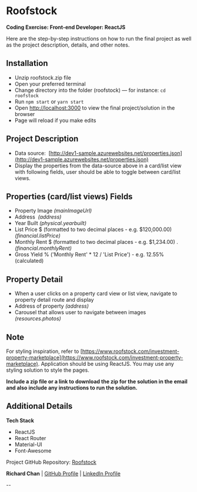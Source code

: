 # Roofstock

__Coding Exercise: Front-end Developer: ReactJS__

Here are the step-by-step instructions on how to run the final project as well as the project description, details, and other notes.

## Installation

* Unzip roofstock.zip file
* Open your preferred terminal
* Change directory into the folder (roofstock) –– for instance: `cd roofstock`
* Run `npm start` or `yarn start`
* Open [http://localhost:3000](http://localhost:3000) to view the final project/solution in the browser
* Page will reload if you make edits

## Project Description

* Data source: 
[http://dev1-sample.azurewebsites.net/properties.json](http://dev1-sample.azurewebsites.net/properties.json)
             
* Display the properties from the data-source above in a card/list view with following fields, user should be able to toggle between card/list views.

## Properties (card/list views) Fields

* Property Image _(mainImageUrl)_
* Address  _(address)_
* Year Built _(physical.yearbuilt)_
* List Price $ (formatted to two decimal places - e.g. $120,000.00) _(financial.listPrice)_
* Monthly Rent $ (formatted to two decimal places - e.g. $1,234.00) . _(financial.monthlyRent)_
* Gross Yield % ('Monthly Rent' * 12 / 'List Price') - e.g. 12.55% (calculated)
 
## Property Detail

* When a user clicks on a property card view or list view, navigate to property detail route and display
* Address of property _(address)_
* Carousel that allows user to navigate between images _(resources.photos)_

## Note

For styling inspiration, refer to [https://www.roofstock.com/investment-property-marketplace](https://www.roofstock.com/investment-property-marketplace).
Application should be using ReactJS. You may use any styling solution to style the pages.

__Include a zip file or a link to download the zip for the solution in the email and also include any instructions to run the solution.__


## Additional Details

**Tech Stack**
* ReactJS
* React Router
* Material-UI
* Font-Awesome

Project GitHub Repository: [Roofstock](https://github.com/rchrdchn/react-experiments/tree/master/roofstock)

**Richard Chan** | [GitHub Profile](https://github.com/rchrdchn) | [LinkedIn Profile](https://www.linkedin.com/in/rchrdchn/)

--
